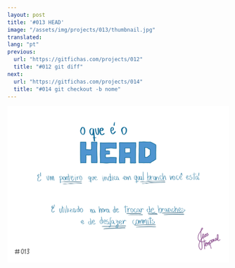 ```yaml
---
layout: post
title: '#013 HEAD'
image: "/assets/img/projects/013/thumbnail.jpg"
translated:
lang: "pt"
previous:
  url: "https://gitfichas.com/projects/012"
  title: "#012 git diff"
next:
  url: "https://gitfichas.com/projects/014"
  title: "#014 git checkout -b nome"
---
```


<img alt="O que é o HEAD? um ponteiro para indicar em qual branch você está" src="/assets/img/projects/013/full.jpg">